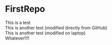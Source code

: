 # FirstRepo
This is a test  
This is another test (modified directly from GitHub)  
This is another test (modified on laptop)  
Whatever!!!!
